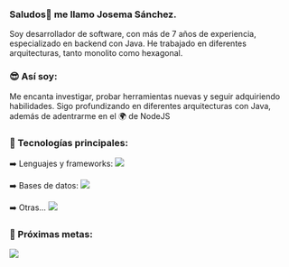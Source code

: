 ### Saludos👋 me llamo Josema Sánchez. 
Soy desarrollador de software, con más de 7 años de experiencia, especializado en backend con Java.
He trabajado en diferentes arquitecturas, tanto monolito como hexagonal.

### :sunglasses: Así soy:
<p>
    Me encanta investigar, probar herramientas nuevas y seguir adquiriendo habilidades.
    Sigo profundizando en diferentes arquitecturas con Java, además de adentrarme en el 🌍 de NodeJS
</p>

### :floppy_disk: Tecnologías principales:
<p> ➡️ Lenguajes y frameworks:
    <img src="https://skillicons.dev/icons?i=java,kotlin,spring,ts,nodejs,express" />
</p>
<p> ➡️ Bases de datos:
    <img src="https://skillicons.dev/icons?i=mysql,postgres,mongodb" />
</p>
<p> ➡️ Otras...
    <img src="https://skillicons.dev/icons?i=kafka,jenkins" />
</p>

### 🌱 Próximas metas:
<p>
    <img src="https://skillicons.dev/icons?i=graphql,docker,react" />
</p>
